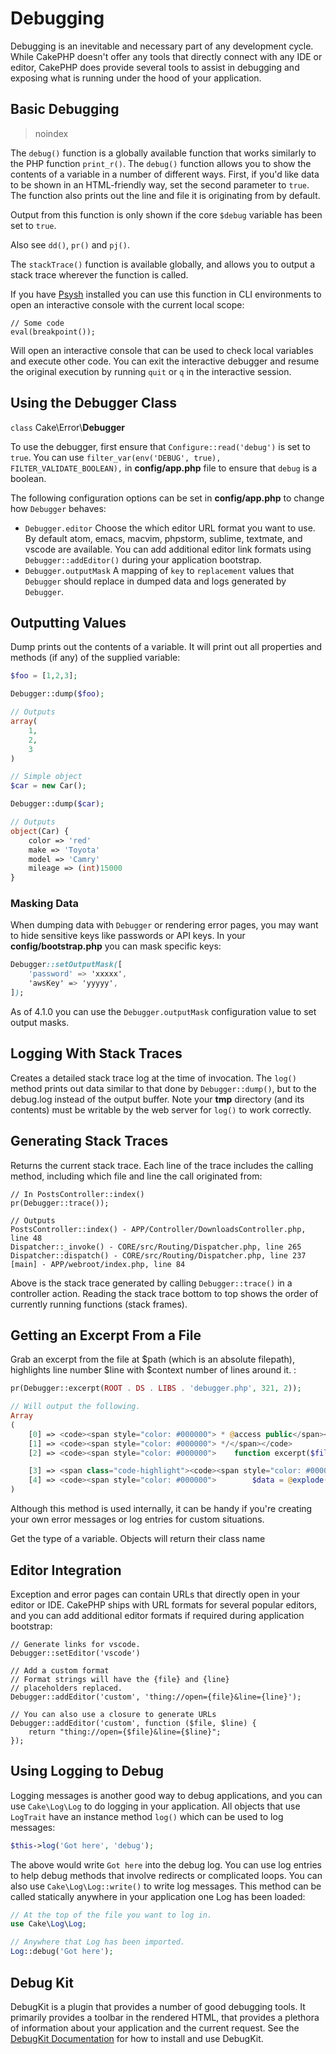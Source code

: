 # Debugging

Debugging is an inevitable and necessary part of any development
cycle. While CakePHP doesn't offer any tools that directly connect
with any IDE or editor, CakePHP does provide several tools to
assist in debugging and exposing what is running under the hood of
your application.

## Basic Debugging

> noindex  

The `debug()` function is a globally available function that works
similarly to the PHP function `print_r()`. The `debug()` function
allows you to show the contents of a variable in a number of
different ways. First, if you'd like data to be shown in an
HTML-friendly way, set the second parameter to `true`. The function
also prints out the line and file it is originating from by
default.

Output from this function is only shown if the core `$debug` variable
has been set to `true`.

Also see `dd()`, `pr()` and `pj()`.

The `stackTrace()` function is available globally, and allows you to output
a stack trace wherever the function is called.

If you have [Psysh](https://psysh.org/) installed you can use this
function in CLI environments to open an interactive console with the current
local scope:

``` text
// Some code
eval(breakpoint());
```

Will open an interactive console that can be used to check local variables
and execute other code. You can exit the interactive debugger and resume the
original execution by running `quit` or `q` in the interactive session.

## Using the Debugger Class

`class` Cake\\Error\\**Debugger**

To use the debugger, first ensure that `Configure::read('debug')` is set to
`true`. You can use `filter_var(env('DEBUG', true), FILTER_VALIDATE_BOOLEAN),` in **config/app.php** file to ensure that `debug`
is a boolean.

The following configuration options can be set in **config/app.php** to change how
`Debugger` behaves:

- `Debugger.editor` Choose the which editor URL format you want to use.
  By default atom, emacs, macvim, phpstorm, sublime, textmate, and vscode are
  available. You can add additional editor link formats using
  `Debugger::addEditor()` during your application bootstrap.
- `Debugger.outputMask` A mapping of `key` to `replacement` values that
  `Debugger` should replace in dumped data and logs generated by `Debugger`.

## Outputting Values

Dump prints out the contents of a variable. It will print out all
properties and methods (if any) of the supplied variable:

``` php
$foo = [1,2,3];

Debugger::dump($foo);

// Outputs
array(
    1,
    2,
    3
)

// Simple object
$car = new Car();

Debugger::dump($car);

// Outputs
object(Car) {
    color => 'red'
    make => 'Toyota'
    model => 'Camry'
    mileage => (int)15000
}
```

### Masking Data

When dumping data with `Debugger` or rendering error pages, you may want to
hide sensitive keys like passwords or API keys. In your **config/bootstrap.php**
you can mask specific keys:

``` css
Debugger::setOutputMask([
    'password' => 'xxxxx',
    'awsKey' => 'yyyyy',
]);
```

As of 4.1.0 you can use the `Debugger.outputMask` configuration value to set
output masks.

## Logging With Stack Traces

Creates a detailed stack trace log at the time of invocation. The
`log()` method prints out data similar to that done by
`Debugger::dump()`, but to the debug.log instead of the output
buffer. Note your **tmp** directory (and its contents) must be
writable by the web server for `log()` to work correctly.

## Generating Stack Traces

Returns the current stack trace. Each line of the trace includes
the calling method, including which file and line the call
originated from:

``` text
// In PostsController::index()
pr(Debugger::trace());

// Outputs
PostsController::index() - APP/Controller/DownloadsController.php, line 48
Dispatcher::_invoke() - CORE/src/Routing/Dispatcher.php, line 265
Dispatcher::dispatch() - CORE/src/Routing/Dispatcher.php, line 237
[main] - APP/webroot/index.php, line 84
```

Above is the stack trace generated by calling `Debugger::trace()` in
a controller action. Reading the stack trace bottom to top shows
the order of currently running functions (stack frames).

## Getting an Excerpt From a File

Grab an excerpt from the file at \$path (which is an absolute
filepath), highlights line number \$line with \$context number of
lines around it. :

``` php
pr(Debugger::excerpt(ROOT . DS . LIBS . 'debugger.php', 321, 2));

// Will output the following.
Array
(
    [0] => <code><span style="color: #000000"> * @access public</span></code>
    [1] => <code><span style="color: #000000"> */</span></code>
    [2] => <code><span style="color: #000000">    function excerpt($file, $line, $context = 2) {</span></code>

    [3] => <span class="code-highlight"><code><span style="color: #000000">        $data = $lines = array();</span></code></span>
    [4] => <code><span style="color: #000000">        $data = @explode("\n", file_get_contents($file));</span></code>
)
```

Although this method is used internally, it can be handy if you're
creating your own error messages or log entries for custom
situations.

Get the type of a variable. Objects will return their class name

## Editor Integration

Exception and error pages can contain URLs that directly open in your editor or
IDE. CakePHP ships with URL formats for several popular editors, and you can add
additional editor formats if required during application bootstrap:

``` text
// Generate links for vscode.
Debugger::setEditor('vscode')

// Add a custom format
// Format strings will have the {file} and {line}
// placeholders replaced.
Debugger::addEditor('custom', 'thing://open={file}&line={line}');

// You can also use a closure to generate URLs
Debugger::addEditor('custom', function ($file, $line) {
    return "thing://open={$file}&line={$line}";
});
```

## Using Logging to Debug

Logging messages is another good way to debug applications, and you can use
`Cake\Log\Log` to do logging in your application. All objects that
use `LogTrait` have an instance method `log()` which can be used
to log messages:

``` php
$this->log('Got here', 'debug');
```

The above would write `Got here` into the debug log. You can use log entries
to help debug methods that involve redirects or complicated loops. You can also
use `Cake\Log\Log::write()` to write log messages. This method can be called
statically anywhere in your application one Log has been loaded:

``` php
// At the top of the file you want to log in.
use Cake\Log\Log;

// Anywhere that Log has been imported.
Log::debug('Got here');
```

## Debug Kit

DebugKit is a plugin that provides a number of good debugging tools. It
primarily provides a toolbar in the rendered HTML, that provides a plethora of
information about your application and the current request. See the [DebugKit
Documentation](https://book.cakephp.org/debugkit/) for how to install and use
DebugKit.
